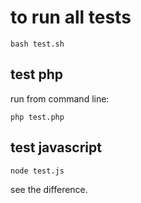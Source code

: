 # to run all tests

```shell
bash test.sh
```

## test php
run from command line:

```shell
php test.php
```

## test javascript 

```shell
node test.js
```

see the difference.
